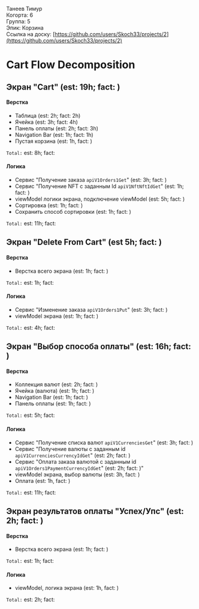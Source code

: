 Танеев Тимур
<br /> Когорта: 6
<br /> Группа: 5
<br /> Эпик: Корзина
<br /> Ссылка на доску: [https://github.com/users/Skoch33/projects/2](https://github.com/users/Skoch33/projects/2)

# Cart Flow Decomposition


## Экран "Cart" (est: 19h; fact: )

#### Верстка
- Таблица (est: 2h; fact: 2h)
- Ячейка (est: 3h; fact: 4h)
- Панель оплаты (est: 2h; fact: 3h)
- Navigation Bar (est: 1h; fact: 1h)
- Пустая корзина (est: 1h, fact: )

`Total:` est:  8h; fact: 

#### Логика
- Сервис "Получение заказа `apiV1Orders1Get`" (est: 3h; fact: )
- Сервис "Получение NFT с заданным Id `apiV1NftNftIdGet`" (est: 1h; fact: )
- viewModel логики экрана, подключение viewModel (est: 5h; fact: )
- Сортировка (est: 1h; fact: )
- Сохранить способ сортировки (est: 1h; fact: )

`Total:` est: 11h; fact: 

## Экран "Delete From Cart" (est 5h; fact: )

#### Верстка
- Верстка всего экрана (est: 1h; fact: )

`Total:` est: 1h; fact: 

#### Логика
- Сервис "Изменение заказа `apiV1Orders1Put`" (est: 3h; fact: )
- viewModel экрана (est: 1h; fact: )

`Total:` est: 4h; fact: 

## Экран "Выбор способа оплаты" (est: 16h; fact: )

#### Верстка
- Коллекция валют (est: 2h; fact: )
- Ячейка (валюта) (est: 1h; fact: )
- Navigation Bar (est: 1h; fact: )
- Панель оплаты (est: 1h; fact: )

`Total:` est: 5h; fact: 

#### Логика
- Сервис "Получение списка валют `apiV1CurrenciesGet`" (est: 3h; fact: )
- Сервис "Получение валюты с заданным id `apiV1CurrenciesCurrencyIdGet`" (est: 2h; fact: )
- Сервис "Оплата заказа валютой с заданным id `apiV1Orders1PaymentCurrencyIdGet`" (est: 2h; fact: )"
- viewModel экрана, выбор валюты (est: 3h, fact: )
- Оплата (est: 1h,  fact: )

`Total:` est: 11h; fact: 

## Экран результатов оплаты "Успех/Упс" (est: 2h; fact: )

#### Верстка
- Верстка всего экрана (est: 1h; fact: )

`Total:` est: 1h; fact: 

#### Логика
- viewModel, логика экрана (est: 1h,  fact: )

`Total:` est: 2h; fact: 

